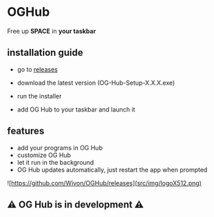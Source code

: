 # OGHub
Free up **SPACE** in **your taskbar**


## installation guide
- go to [releases](https://github.com/Wivon/OGHub/releases)

- download the latest version (OG-Hub-Setup-X.X.X.exe)

- run the installer

- add OG Hub to your taskbar and launch it

## features

- add your programs in OG Hub
- customize OG Hub
- let it run in the background
- OG Hub updates automatically, just restart the app when prompted

![https://github.com/Wivon/OGHub/releases](src/img/logoX512.png)

## ⚠️ OG Hub is in development ⚠️